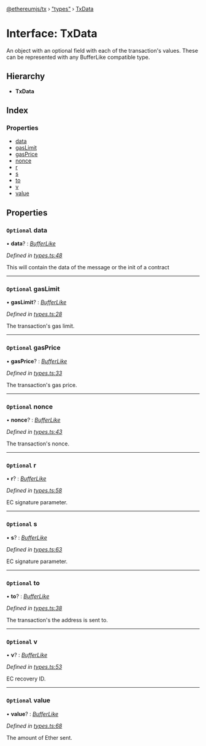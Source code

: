 [@ethereumjs/tx](../README.md) › ["types"](../modules/_types_.md) › [TxData](_types_.txdata.md)

# Interface: TxData

An object with an optional field with each of the transaction's values.
These can be represented with any BufferLike compatible type.

## Hierarchy

* **TxData**

## Index

### Properties

* [data](_types_.txdata.md#optional-data)
* [gasLimit](_types_.txdata.md#optional-gaslimit)
* [gasPrice](_types_.txdata.md#optional-gasprice)
* [nonce](_types_.txdata.md#optional-nonce)
* [r](_types_.txdata.md#optional-r)
* [s](_types_.txdata.md#optional-s)
* [to](_types_.txdata.md#optional-to)
* [v](_types_.txdata.md#optional-v)
* [value](_types_.txdata.md#optional-value)

## Properties

### `Optional` data

• **data**? : *[BufferLike](../modules/_types_.md#bufferlike)*

*Defined in [types.ts:48](https://github.com/ethereumjs/ethereumjs-vm/blob/master/packages/tx/src/types.ts#L48)*

This will contain the data of the message or the init of a contract

___

### `Optional` gasLimit

• **gasLimit**? : *[BufferLike](../modules/_types_.md#bufferlike)*

*Defined in [types.ts:28](https://github.com/ethereumjs/ethereumjs-vm/blob/master/packages/tx/src/types.ts#L28)*

The transaction's gas limit.

___

### `Optional` gasPrice

• **gasPrice**? : *[BufferLike](../modules/_types_.md#bufferlike)*

*Defined in [types.ts:33](https://github.com/ethereumjs/ethereumjs-vm/blob/master/packages/tx/src/types.ts#L33)*

The transaction's gas price.

___

### `Optional` nonce

• **nonce**? : *[BufferLike](../modules/_types_.md#bufferlike)*

*Defined in [types.ts:43](https://github.com/ethereumjs/ethereumjs-vm/blob/master/packages/tx/src/types.ts#L43)*

The transaction's nonce.

___

### `Optional` r

• **r**? : *[BufferLike](../modules/_types_.md#bufferlike)*

*Defined in [types.ts:58](https://github.com/ethereumjs/ethereumjs-vm/blob/master/packages/tx/src/types.ts#L58)*

EC signature parameter.

___

### `Optional` s

• **s**? : *[BufferLike](../modules/_types_.md#bufferlike)*

*Defined in [types.ts:63](https://github.com/ethereumjs/ethereumjs-vm/blob/master/packages/tx/src/types.ts#L63)*

EC signature parameter.

___

### `Optional` to

• **to**? : *[BufferLike](../modules/_types_.md#bufferlike)*

*Defined in [types.ts:38](https://github.com/ethereumjs/ethereumjs-vm/blob/master/packages/tx/src/types.ts#L38)*

The transaction's the address is sent to.

___

### `Optional` v

• **v**? : *[BufferLike](../modules/_types_.md#bufferlike)*

*Defined in [types.ts:53](https://github.com/ethereumjs/ethereumjs-vm/blob/master/packages/tx/src/types.ts#L53)*

EC recovery ID.

___

### `Optional` value

• **value**? : *[BufferLike](../modules/_types_.md#bufferlike)*

*Defined in [types.ts:68](https://github.com/ethereumjs/ethereumjs-vm/blob/master/packages/tx/src/types.ts#L68)*

The amount of Ether sent.
